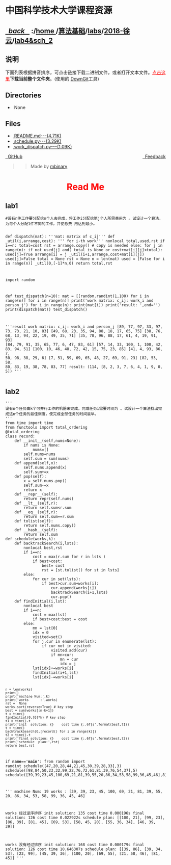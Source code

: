 
<!--
<head>
    <meta http-equiv="content-type" content="text/html; charset=utf-8">
    <title> 中国科学技术大学课程资源</title>
</head>
-->
# 中国科学技术大学课程资源

<div>
  <h2>
    <a href="../index.html">&nbsp;&nbsp;<i class="fa fa-level-up">back </i>&nbsp;&nbsp;</a>
    :/<a href="../../../../index.html">home <i class="fa fa-home"></i></a>/<a href="../../../index.html">算法基础</a>/<a href="../../index.html">labs</a>/<a href="../index.html">2018-徐云</a>/<a href="index.html">lab4&sch_2</a>
  </h2>
</div>

## 说明
下面列表根据拼音排序，可点击链接下载二进制文件，或者打开文本文件。<a href="http://downgit.zhoudaxiaa.com/#/home?url=https://github.com/USTC-Resource/USTC-Course/tree/master/算法基础/labs/2018-徐云/lab4&sch_2" style="color:red">点击这里</a>**下载当前整个文件夹**。(使用的 [DownGit](downgit.zhoudaxiaa.com)工具)

## Directories
<ul><li><i class="fa fa-meh-o"></i>&nbsp;None</li></ul>

## Files
<ul><li><a href="https://raw.githubusercontent.com/USTC-Resource/USTC-Course/master/算法基础/labs/2018-徐云/lab4&sch_2/README.md"><i class="fa fa-pencil-square-o"></i>&nbsp;README.md---(4.71K)</a></li>
<li><a href="https://raw.githubusercontent.com/USTC-Resource/USTC-Course/master/算法基础/labs/2018-徐云/lab4&sch_2/schedule.py"><i class="fa fa-file-code-o"></i>&nbsp;schedule.py---(3.29K)</a></li>
<li><a href="https://raw.githubusercontent.com/USTC-Resource/USTC-Course/master/算法基础/labs/2018-徐云/lab4&sch_2/work_dispatch.py"><i class="fa fa-file-code-o"></i>&nbsp;work_dispatch.py---(1.09K)</a></li></ul>

<div style="text-decration:underline;display:inline">
  <a href="https://github.com/USTC-Resource/USTC-Course.git" target="_blank" rel="external"><i class="fa fa-github"></i>&nbsp; GitHub</a>
  <a href="mailto:&#122;huheqin1@gmail?subject=反馈与建议" style="float:right" target="_blank" rel="external"><i class="fa fa-envelope"></i>&nbsp; Feedback</a>
</div>

>>Made by [mbinary](https://mbinary.xyz)

<h1 style="color:red;text-align:center;">Read Me</h1>

<h2 id="lab1">lab1</h2>
<pre class="codehilite"><code class="language-python">#设有n件工作要分配给n个人去完成，将工作i分配给第j个人所需费用为 。试设计一个算法，为每个人分配1件不同的工作，并使总费 用达到最小。

def dispatch(mat):
    '''mat: matrix of c_ij'''
    def _util(i,arrange,cost):
        ''' for i-th  work'''
        nonlocal total,used,rst
        if i==n:
            total=cost
            rst = arrange.copy() # copy is needed
        else:
            for j in range(n):
                if not used[j] and( total is None or cost+mat[i][j]&lt;total):
                    used[j]=True
                    arrange[i] = j
                    _util(i+1,arrange,cost+mat[i][j])
                    used[j]=False
    total = None
    rst = None
    n = len(mat)
    used = [False for i in range(n)]
    _util(0,[-1]*n,0)
    return total,rst

import random

def test_dispatch(n=10):
    mat = [[random.randint(1,100) for i in range(n)] for i in range(n)]
    print('work matrix: c_ij: work_i and person_j')
    for i in range(n):
        print(mat[i])
    print('result: ',end='')
    print(dispatch(mat))
test_dispatch()    

'''result
work matrix: c_ij: work_i and person_j
[89, 77, 97, 33, 97, 73, 73, 21, 10, 83]
[49, 68, 23, 35, 94, 88, 18, 17, 65, 75]
[38, 76, 68, 13, 94, 22, 19, 49, 35, 71]
[35, 78, 96, 88, 17, 61, 4, 19, 91, 93]
[84, 79, 91, 35, 65, 77, 6, 47, 83, 61]
[57, 14, 33, 100, 1, 100, 42, 83, 94, 51]
[100, 10, 46, 48, 72, 42, 15, 75, 23, 85]
[41, 4, 93, 86, 7, 50, 98, 38, 29, 6]
[7, 51, 59, 69, 65, 48, 27, 69, 91, 23]
[82, 53, 58, 80, 83, 19, 38, 78, 83, 77]
result: (114, [8, 2, 3, 7, 6, 4, 1, 9, 0, 5])
'''</code></pre>


<h2 id="lab2">lab2</h2>
<pre class="codehilite"><code class="language-python">'''
设有n个任务由k个可并行工作的机器来完成，完成任务i需要时间为 。试设计一个算法找出完成这n个任务的最佳调度，使完成全部任务的时间最早。
'''
from time import time
from functools import total_ordering
@total_ordering
class record:
    def __init__(self,nums=None):
        if nums is None:
            nums=[]
        self.nums=nums
        self.sum = sum(nums)
    def append(self,x):
        self.nums.append(x)
        self.sum+=x
    def pop(self):
        x = self.nums.pop()
        self.sum-=x
        return x
    def __repr__(self):
        return repr(self.nums)
    def __lt__(self,r):
        return self.sum&lt;r.sum
    def __eq__(self,r):
        return self.sum==r.sum
    def tolist(self):
        return self.nums.copy()
    def __hash__(self):
        return self.sum
def schedule(works,k):
    def backtrackSearch(i,lsts):
        nonlocal best,rst
        if i==n:
            cost = max(r.sum for r in lsts )
            if best&gt;cost:
                best= cost
                rst = [st.tolist() for st in lsts]
        else:
            for cur in set(lsts):
                if best&gt;cur.sum+works[i]:
                    cur.append(works[i])
                    backtrackSearch(i+1,lsts)
                    cur.pop()
    def findInitial(i,lst):
        nonlocal best
        if i==n:
            cost = max(lst)
            if best&gt;cost:best = cost
        else:
            mn = lst[0]
            idx = 0
            visited=set()
            for j,cur in enumerate(lst):
                if cur not in visited:
                    visited.add(cur)
                    if mn&gt;cur:
                        mn = cur
                        idx = j
            lst[idx]+=works[i]
            findInitial(i+1,lst)
            lst[idx]-=works[i]


    n = len(works)
    print()
    print('machine Num:',k)
    print('works      :',works)
    rst =  None
    works.sort(reverse=True) # key step
    best = sum(works[:n-k+1])
    t = time()
    findInitial(0,[0]*k) # key step
    t1 = time()-t
    print('init  solution: {}    cost time {:.6f}s'.format(best,t1))
    t = time()
    backtrackSearch(0,[record() for i in range(k)])
    t2 = time()-t
    print('final solution: {}    cost time {:.6f}s'.format(best,t2))
    print('schedule  plan:',rst)
    return best,rst

if __name__=='__main__':
    from random import randint
    schedule([47,20,28,44,21,45,30,39,28,33],3)
    schedule([98,84,50,23,32,99,22,76,72,61,81,39,76,54,37],5)
    schedule([39,39,23,45,100,69,21,81,39,55,20,86,34,53,58,99,36,45,46],8)

'''
machine Num: 19
works       : [39, 39, 23, 45, 100, 69, 21, 81, 39, 55, 20, 86, 34, 53, 58, 99, 36, 45, 46]

works  经过逆序排序
init  solution: 135    cost time 0.000196s
final solution: 126    cost time 0.022922s
schedule  plan: [[100, 21], [99, 23], [86, 39], [81, 45], [69, 53], [58, 45, 20], [55, 36, 34], [46, 39, 39]]

works 没有经过排序
init  solution: 168    cost time 0.000179s
final solution: 126    cost time 10.646307s
schedule  plan: [[39, 86], [39, 34, 53], [23, 99], [45, 39, 36], [100, 20], [69, 55], [21, 58, 46], [81, 45]]
'''</code></pre>
